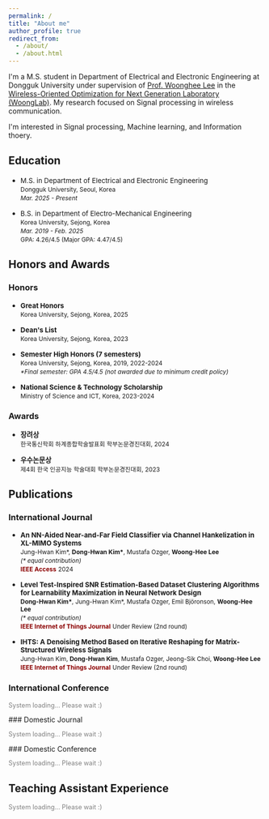 ```yaml
---
permalink: /
title: "About me"
author_profile: true
redirect_from:
  - /about/
  - /about.html
---
```


I'm a M.S. student in Department of Electrical and Electronic Engineering at Dongguk University under supervision of [Prof. Woonghee Lee](https://scholar.google.co.kr/citations?user=45Y7T0UAAAAJ&hl=ko&oi=ao) in the [Wireless-Oriented Optimization for Next Generation Laboratory (WoongLab)](https://sites.google.com/view/woonglab/home). My research focused on Signal processing in wireless communication.

I'm interested in Signal processing, Machine learning, and Information thoery.

## Education

<ul>
  <li>
    <span style="font-size: 0.95em;">M.S. in Department of Electrical and Electronic Engineering</span><br>
    <span style="font-size: 0.85em;">Dongguk University, Seoul, Korea</span><br>
    <span style="font-size: 0.85em;"><i>Mar. 2025 - Present</i></span><br>
  </li>
</ul>

<ul>
  <li>
    <span style="font-size: 0.95em;">B.S. in Department of Electro-Mechanical Engineering</span><br>
    <span style="font-size: 0.85em;">Korea University, Sejong, Korea</span><br>
    <span style="font-size: 0.85em;"><i>Mar. 2019 - Feb. 2025</i></span><br>
    <span style="font-size: 0.85em;">GPA: 4.26/4.5 (Major GPA: 4.47/4.5)</span><br>
  </li>
</ul>

## Honors and Awards

### Honors

<ul>
  <li>
    <span style="font-size: 0.95em;"><b>Great Honors</b></span><br>
    <span style="font-size: 0.85em;">Korea University, Sejong, Korea, 2025</span><br>
  </li>
</ul>

<ul>
  <li>
    <span style="font-size: 0.95em;"><b>Dean's List</b></span><br>
    <span style="font-size: 0.85em;">Korea University, Sejong, Korea, 2023</span><br>
  </li>
</ul>

<ul>
  <li>
    <span style="font-size: 0.95em;"><b>Semester High Honors (7 semesters)</b></span><br>
    <span style="font-size: 0.85em;">Korea University, Sejong, Korea, 2019, 2022-2024</span><br>
    <span style="font-size: 0.85em;"><i>*Final semester: GPA 4.5/4.5 (not awarded due to minimum credit policy)</i></span><br>
  </li>
</ul>

<ul>
  <li>
    <span style="font-size: 0.95em;"><b>National Science & Technology Scholarship</b></span><br>
    <span style="font-size: 0.85em;">Ministry of Science and ICT, Korea, 2023-2024</span><br>
  </li>
</ul>

### Awards

<ul>
  <li>
    <span style="font-size: 0.95em;"><b>장려상</b></span><br>
    <span style="font-size: 0.85em;">한국통신학회 하계종합학술발표회 학부논문경진대회, 2024</span><br>
  </li>
</ul>

<ul>
  <li>
    <span style="font-size: 0.95em;"><b>우수논문상</b></span><br>
    <span style="font-size: 0.85em;">제4회 한국 인공지능 학술대회 학부논문경진대회, 2023</span><br>
  </li>
</ul>

## Publications

### International Journal

<ul>
  <li>
    <span style="font-size: 0.95em;"><b>An NN-Aided Near-and-Far Field Classifier via Channel Hankelization in XL-MIMO Systems</b></span><br>
    <span style="font-size: 0.85em;">Jung-Hwan Kim*, <b>Dong-Hwan Kim*</b>, Mustafa Ozger, <b>Woong-Hee Lee</b></span><br>
    <span style="font-size: 0.85em;"><i>(* equal contribution)</i></span><br>
    <span style="font-size: 0.85em;color: darkred; font-weight: bold;">IEEE Access</span> <span style="font-size: 0.85em;">2024 </span>
  </li>
</ul>

<ul>
  <li>
    <span style="font-size: 0.95em;"><b>Level Test-Inspired SNR Estimation-Based Dataset Clustering Algorithms for Learnability Maximization in Neural Network Design</b></span><br>
    <span style="font-size: 0.85em;"> <b>Dong-Hwan Kim*</b>, Jung-Hwan Kim*, Mustafa Ozger, Emil Björonson, <b>Woong-Hee Lee</b></span><br>
    <span style="font-size: 0.85em;"><i>(* equal contribution)</i></span><br>
    <span style="font-size: 0.85em;color: darkred; font-weight: bold;">IEEE Internet of Things Journal</span>
    <span style="font-size: 0.85em">Under Review (2nd round)</span>
  </li>
</ul>

<ul>
  <li>
    <span style="font-size: 0.95em;"><b>IHTS: A Denoising Method Based on Iterative Reshaping for Matrix-Structured Wireless Signals</b></span><br>
    <span style="font-size: 0.85em;">Jung-Hwan Kim, <b>Dong-Hwan Kim</b>, Mustafa Ozger, Jeong-Sik Choi, <b>Woong-Hee Lee</b></span><br>
    <span style="font-size: 0.85em;color: darkred; font-weight: bold;">IEEE Internet of Things Journal</span> 
    <span style="font-size: 0.85em">Under Review (2nd round)</span>
  </li>
</ul>

### International Conference

<p style="font-size: 0.9em; color: gray;">System loading... Please wait :)</p>
### Domestic Journal
<p style="font-size: 0.9em; color: gray;">System loading... Please wait :)</p>
### Domestic Conference
<p style="font-size: 0.9em; color: gray;">System loading... Please wait :)</p>

## Teaching Assistant Experience

<p style="font-size: 0.9em; color: gray;">System loading... Please wait :)</p>
